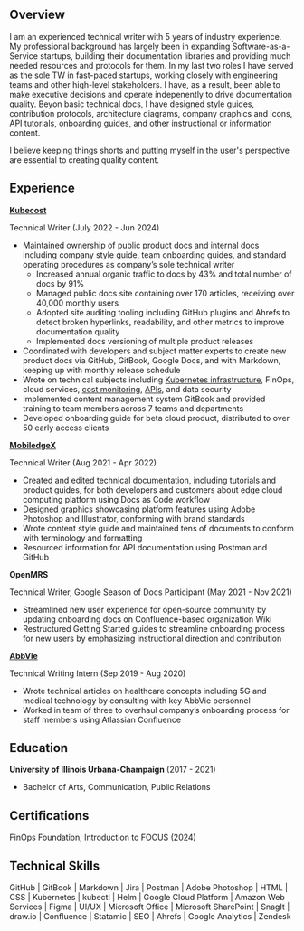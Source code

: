 Overview
----------

I am an experienced technical writer with 5 years of industry experience. My professional background has largely been in expanding Software-as-a-Service startups, building their documentation libraries and providing much needed resources and protocols for them. In my last two roles I have served as the sole TW in fast-paced startups, working closely with engineering teams and other high-level stakeholders. I have, as a result, been able to make executive decisions and operate indepenently to drive documentation quality. Beyon basic technical docs, I have designed style guides, contribution protocols, architecture diagrams, company graphics and icons, API tutorials, onboarding guides, and other instructional or information content.

I believe keeping things shorts and putting myself in the user's perspective are essential to creating quality content.

Experience
----------

[**Kubecost**](/Kubecost)

Technical Writer (July 2022 - Jun 2024)

* Maintained ownership of public product docs and internal docs including company style guide, team
onboarding guides, and standard operating procedures as company’s sole technical writer
  * Increased annual organic traffic to docs by 43% and total number of docs by 91%
  * Managed public docs site containing over 170 articles, receiving over 40,000 monthly users
  * Adopted site auditing tooling including GitHub plugins and Ahrefs to detect broken hyperlinks,
readability, and other metrics to improve documentation quality
  * Implemented docs versioning of multiple product releases
* Coordinated with developers and subject matter experts to create new product docs via GitHub,
GitBook, Google Docs, and with Markdown, keeping up with monthly release schedule
* Wrote on technical subjects including [Kubernetes infrastructure](/Kubecost/Diagrams/fed-etl-agg-arch.png), FinOps, cloud services, [cost monitoring](/Kubecost/Blog/getting-highly-accurate-cost-metrics.md), [APIs](/Kubecost/Docs/cloud-cost-trends-api.pdf), and data security
* Implemented content management system GitBook and provided training to team members across 7 teams and departments
* Developed onboarding guide for beta cloud product, distributed to over 50 early access clients

[**MobiledgeX**](/MobiledgeX)

Technical Writer (Aug 2021 - Apr 2022)

* Created and edited technical documentation, including tutorials and product guides, for both developers
and customers about edge cloud computing platform using Docs as Code workflow
* [Designed graphics](/MobiledgeX/Graphics) showcasing platform features using Adobe Photoshop and Illustrator, conforming
with brand standards
* Wrote content style guide and maintained tens of documents to conform with terminology and
formatting
* Resourced information for API documentation using Postman and GitHub

**OpenMRS**

Technical Writer, Google Season of Docs Participant (May 2021 - Nov 2021)

* Streamlined new user experience for open-source community by updating onboarding docs on
Confluence-based organization Wiki
* Restructured Getting Started guides to streamline onboarding process for new users by emphasizing
instructional direction and contribution

[**AbbVie**](/abbvie)

Technical Writing Intern (Sep 2019 - Aug 2020)

* Wrote technical articles on healthcare concepts including 5G and medical technology by consulting with key AbbVie personnel
* Worked in team of three to overhaul company’s onboarding process for staff members using Atlassian Confluence


Education
---------

**University of Illinois Urbana-Champaign** (2017 - 2021)

* Bachelor of Arts, Communication, Public Relations

Certifications
---------

FinOps Foundation, Introduction to FOCUS (2024)

Technical Skills
---------

GitHub | GitBook | Markdown | Jira | Postman | Adobe Photoshop | HTML | CSS | Kubernetes | kubectl | Helm | Google Cloud Platform | Amazon Web Services | Figma | UI/UX | Microsoft Office | Microsoft SharePoint | SnagIt | draw.io | Confluence | Statamic | SEO | Ahrefs | Google Analytics | Zendesk


